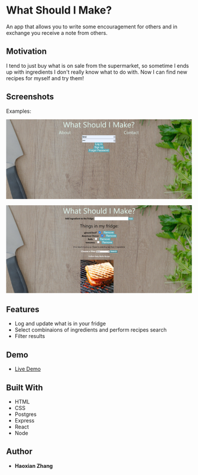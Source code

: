 # What Should I Make?

An app that allows you to write some encouragement for others and in exchange you receive a note from others. 

## Motivation

I tend to just buy what is on sale from the supermarket, so sometime I ends up with ingredients I don't really know what to do with. Now I can find new recipes for myself and try them!

## Screenshots
Examples:

![Example](./ScreenshotHomePage.png)

![Example](./ScreenshotUserPage.png)

## Features

* Log and update what is in your fridge
* Select combinaions of ingredients and perform recipes search
* Filter results

## Demo

- [Live Demo](https://what-should-i-make-client.vercel.app/)



## Built With

* HTML
* CSS
* Postgres
* Express
* React
* Node

## Author

* **Haoxian Zhang** 